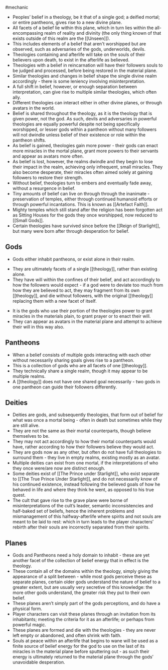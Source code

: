 #mechanic 
- Peoples’ belief in a theology, be it that of a single god; a deified mortal; or entire pantheons, gives rise to a new divine plane.
- All facets of a belief lie within this plane, which in turn lies within the all-encompassing realm of reality and divinity (the only thing known of that exists outside of this realm are the [[Unseen]]).
- This includes elements of a belief that aren't worshipped but are observed, such as adversaries of the gods, underworlds, devils.
- Theologies containing and afterlife will take on the souls of their believers upon death, to exist in the afterlife as believed.
- Theologies with a belief in reincarnation will have their followers souls to be judged and processed, before being restored in the material plane.
- Similar theologies and changes in belief shape the single divine realm accordingly - there is some leniency involving misinterpretation.
- A full shift in belief, however, or enough separation between interpretation, can give rise to multiple similar theologies, which often ally.
- Different theologies can interact either in other divine planes, or through avatars in the world.
- Belief is shared throughout the theology, as it is the theology that is given power, not the god. As such, devils and adversaries in powerful theologies are equally powerful despite not being specifically worshipped, or lesser gods within a pantheon without many followers will not dwindle unless belief of their existence or role within the pantheon shifts.
- As belief is gained, theologies gain more power - their gods can enact more miracles in the mortal plane, grant more powers to their servants and appear as avatars more often.
- As belief is lost, however, the realms dwindle and they begin to lose their impact in the realm, achieving only infrequent, small miracles. They also become desperate, their miracles often aimed solely at gaining followers to restore their strength.
- Without belief, theologies turn to embers and eventually fade away, without a resurgence in belief.
- Tiny amounts of belief can live on through through the inanimate - preservation of temples, either through continued humanoid efforts or through powerful incantations. This is known as [[Artefact Faith]].
- Mighty temples which still stand after the religion has been forgotten act as Sitting Houses for the gods they once worshipped, now reduced to [[Small Gods]].
- Certain theologies have survived since before the [[Reign of Starlight]], but many were born after through desperation for belief.

## Gods
* Gods either inhabit pantheons, or exist alone in their realm.
- They are ultimately facets of a single [[theology]], rather than existing alone.
- They have will within the confines of their belief, and act accordingly to how the followers would expect - if a god were to deviate too much from how they are believed to act, they may fragment from its own [[theology]], and die without followers, with the original [[theology]] replacing them with a new facet of itself.
* It is the gods who use their portion of the theologies power to grant miracles in the materials plain, to grant prayer or to enact their will.
* They can appear as avatars in the material plane and attempt to achieve their will in this way also.

## Pantheons
- When a belief consists of multiple gods interacting with each other without necessarily sharing goals gives rise to a pantheon.
- This is a collection of gods who are all facets of one [[theology]].
- They technically share a single realm, though it may appear to be multiple realms.
- A [[theology]] does not have one shared goal necessarily - two gods in one pantheon can guide their followers differently.

## Deities
* Deities are gods, and subsequently theologies, that form out of belief for what was once a mortal being - often in death but sometimes while they are still alive.
* They are not the same as their mortal counterparts, though believe themselves to be.
* They may not act accordingly to how their mortal counterparts would have, rather according to how their followers believe they would act.
* They are gods now as any other, but often do not have full theologies to surround them - they live in empty realms, existing mostly as an avatar.
* Multiple deities can exist from one mortal, if the interpretations of who they once were/are now are distinct enough.
* Some deities exist of [[The Prince under Starlight]], who exist separate to [[The True Prince Under Starlight]], and do not necessarily know of his continued existence, instead following the believed goals of how he behaved in life and where they think he went, as opposed to his true quest.
* The cult that gave rise to the grave plane were borne of misinterpretations of the cult’s leader, semantic inconsistencies and half-baked set of beliefs, hence the inherent problems and mismanagement of this halfway-afterlife where spirits and not souls are meant to be laid to rest: which in turn leads to the player characters’ rebirth after their souls are incorrectly separated from their spirits.

## Planes
* Gods and Pantheons need a holy domain to inhabit - these are yet another facet of the collection of belief energy that in effect is the theology.
* These contain all of the domains within the theology, simply giving the appearance of a split between - while most gods perceive these as separate planes, certain older gods understand the nature of belief to a greater extent, but are usually very secretive of this knowledge: the more other gods understand, the greater risk they put to their own belief.
* These planes aren’t simply part of the gods perceptions, and do have a physical form.
* Player characters can visit these planes through an invitation from its inhabitants; meeting the criteria for it as an afterlife; or perhaps from powerful magic.
* These planes are formed and die with the theologies - they are never left empty or abandoned, and often shrink with faith.
* Souls at peace within an afterlife that begins to wane will be used as a finite source of belief energy for the god to use on the last of its miracles in the material plane before sputtering out - as such their energy is ultimately returned to the material plane through the gods’ unavoidable desperation.

